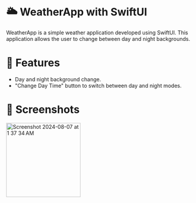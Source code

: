 # 🌥️ WeatherApp with SwiftUI
WeatherApp is a simple weather application developed using SwiftUI. 
This application allows the user to change between day and night backgrounds.

# 📍 Features
- Day and night background change.
- "Change Day Time" button to switch between day and night modes.

# 📸 Screenshots

<img width="200" alt="Screenshot 2024-08-07 at 1 37 34 AM" src="https://github.com/user-attachments/assets/7a1a9624-90ba-4583-9991-ca9e170d389b"  >
